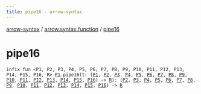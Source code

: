 ```yaml
---
title: pipe16 - arrow-syntax
---
```


[arrow-syntax](../index.html) / [arrow.syntax.function](index.html) / [pipe16](./pipe16.html)

# pipe16

`infix fun <P1, P2, P3, P4, P5, P6, P7, P8, P9, P10, P11, P12, P13, P14, P15, P16, R> `[`P1`](pipe16.html#P1)`.pipe16(t: (`[`P1`](pipe16.html#P1)`, `[`P2`](pipe16.html#P2)`, `[`P3`](pipe16.html#P3)`, `[`P4`](pipe16.html#P4)`, `[`P5`](pipe16.html#P5)`, `[`P6`](pipe16.html#P6)`, `[`P7`](pipe16.html#P7)`, `[`P8`](pipe16.html#P8)`, `[`P9`](pipe16.html#P9)`, `[`P10`](pipe16.html#P10)`, `[`P11`](pipe16.html#P11)`, `[`P12`](pipe16.html#P12)`, `[`P13`](pipe16.html#P13)`, `[`P14`](pipe16.html#P14)`, `[`P15`](pipe16.html#P15)`, `[`P16`](pipe16.html#P16)`) -> `[`R`](pipe16.html#R)`): (`[`P2`](pipe16.html#P2)`, `[`P3`](pipe16.html#P3)`, `[`P4`](pipe16.html#P4)`, `[`P5`](pipe16.html#P5)`, `[`P6`](pipe16.html#P6)`, `[`P7`](pipe16.html#P7)`, `[`P8`](pipe16.html#P8)`, `[`P9`](pipe16.html#P9)`, `[`P10`](pipe16.html#P10)`, `[`P11`](pipe16.html#P11)`, `[`P12`](pipe16.html#P12)`, `[`P13`](pipe16.html#P13)`, `[`P14`](pipe16.html#P14)`, `[`P15`](pipe16.html#P15)`, `[`P16`](pipe16.html#P16)`) -> `[`R`](pipe16.html#R)